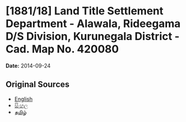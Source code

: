 # [1881/18] Land Title Settlement Department - Alawala, Rideegama D/S Division, Kurunegala District - Cad. Map No. 420080

**Date:** 2014-09-24

## Original Sources

- [English](https://documents.gov.lk/view/extra-gazettes/2014/9/1881-18_E.pdf)
- [සිංහල](https://documents.gov.lk/view/extra-gazettes/2014/9/1881-18_S.pdf)
- [தமிழ்](https://documents.gov.lk/view/extra-gazettes/2014/9/1881-18_T.pdf)
